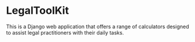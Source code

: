 # LegalToolKit
This is a Django web application that offers a range of calculators designed to assist legal practitioners with their daily tasks.
